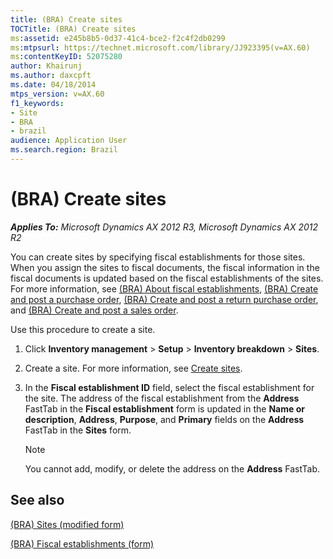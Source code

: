 ```yaml
---
title: (BRA) Create sites
TOCTitle: (BRA) Create sites
ms:assetid: e245b8b5-0d37-41c4-bce2-f2c4f2db0299
ms:mtpsurl: https://technet.microsoft.com/library/JJ923395(v=AX.60)
ms:contentKeyID: 52075280
author: Khairunj
ms.author: daxcpft
ms.date: 04/18/2014
mtps_version: v=AX.60
f1_keywords:
- Site
- BRA
- brazil
audience: Application User
ms.search.region: Brazil
---
```


# (BRA) Create sites 


_**Applies To:** Microsoft Dynamics AX 2012 R3, Microsoft Dynamics AX 2012 R2_

You can create sites by specifying fiscal establishments for those sites. When you assign the sites to fiscal documents, the fiscal information in the fiscal documents is updated based on the fiscal establishments of the sites. For more information, see [(BRA) About fiscal establishments](bra-about-fiscal-establishments.md), [(BRA) Create and post a purchase order](bra-create-and-post-a-purchase-order.md), [(BRA) Create and post a return purchase order](bra-create-and-post-a-return-purchase-order.md), and [(BRA) Create and post a sales order](bra-create-and-post-a-sales-order.md).

Use this procedure to create a site.

1.  Click **Inventory management** \> **Setup** \> **Inventory breakdown** \> **Sites**.

2.  Create a site. For more information, see [Create sites](create-sites.md).

3.  In the **Fiscal establishment ID** field, select the fiscal establishment for the site. The address of the fiscal establishment from the **Address** FastTab in the **Fiscal establishment** form is updated in the **Name or description**, **Address**, **Purpose**, and **Primary** fields on the **Address** FastTab in the **Sites** form.
    

    > [!NOTE]
    > <P>You cannot add, modify, or delete the address on the <STRONG>Address</STRONG> FastTab.</P>



## See also

[(BRA) Sites (modified form)](https://technet.microsoft.com/library/jj923394\(v=ax.60\))

[(BRA) Fiscal establishments (form)](https://technet.microsoft.com/library/jj933531\(v=ax.60\))

  


